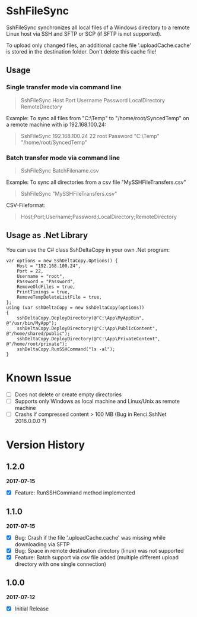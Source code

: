 ﻿SshFileSync
============

SshFileSync synchronizes all local files of a Windows directory to a remote Linux host via SSH and SFTP or SCP (if SFTP is not supported).

To upload only changed files, an additional cache file '.uploadCache.cache' is stored in the destination folder.
Don't delete this cache file!

Usage
---

### Single transfer mode via command line

> SshFileSync Host Port Username Password LocalDirectory RemoteDirectory

Example: To sync all files from "C:\Temp" to "/home/root/SyncedTemp" on a remote machine with ip 192.168.100.24:

> SshFileSync 192.168.100.24 22 root Password "C:\Temp" "/home/root/SyncedTemp"

### Batch transfer mode via command line

> SshFileSync BatchFilename.csv

Example: To sync all directories from a csv file "MySSHFileTransfers.csv"

> SshFileSync "MySSHFileTransfers.csv"

CSV-Fileformat:
> Host;Port;Username;Password;LocalDirectory;RemoteDirectory

Usage as .Net Library
---

You can use the C# class SshDeltaCopy in your own .Net program:

```
var options = new SshDeltaCopy.Options() {
	Host = "192.168.100.24",
	Port = 22,
	Username = "root",
	Password = "Password",
	RemoveOldFiles = true,
	PrintTimings = true,
	RemoveTempDeleteListFile = true,
};
using (var sshDeltaCopy = new SshDeltaCopy(options))
{
	sshDeltaCopy.DeployDirectory(@"C:\App\MyAppBin", @"/usr/bin/MyApp");
	sshDeltaCopy.DeployDirectory(@"C:\App\PublicContent", @"/home/shared/public");
	sshDeltaCopy.DeployDirectory(@"C:\App\PrivateContent", @"/home/root/private");
	sshDeltaCopy.RunSSHCommand("ls -al");
}
```

# Known Issue
- [ ] Does not delete or create empty directories
- [ ] Supports only Windows as local machine and Linux/Unix as remote machine
- [ ] Crashs if compressed content > 100 MB (Bug in Renci.SshNet 2016.0.0.0 ?)

# Version History

## 1.2.0
**2017-07-15**
- [x] Feature: RunSSHCommand method implemented

## 1.1.0
**2017-07-15**

- [x] Bug: Crash if the file '.uploadCache.cache' was missing while downloading via SFTP
- [x] Bug: Space in remote destination directory (linux) was not supported
- [x] Feature: Batch support via csv file added (multiple different upload directory with one single connection)

## 1.0.0
**2017-07-12**

- [x] Initial Release

